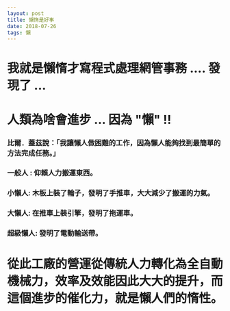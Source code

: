 ```yaml
---
layout: post
title: 懶惰是好事
date: 2018-07-26
tags: 懶
---
```


# 我就是懶惰才寫程式處理網管事務 .... 發現了 ...

# 人類為啥會進步 ... 因為 "懶" !! 

### 比爾．蓋茲說：「我讓懶人做困難的工作，因為懶人能夠找到最簡單的方法完成任務。」

### 一般人 : 仰賴人力搬運東西。

### 小懶人: 木板上裝了輪子，發明了手推車，大大減少了搬運的力氣。

### 大懶人: 在推車上裝引擎，發明了拖運車。

###  超級懶人: 發明了電動輸送帶。

# 從此工廠的營運從傳統人力轉化為全自動機械力，效率及效能因此大大的提升，而這個進步的催化力，就是懶人們的惰性。

